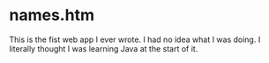 # names.htm

This is the fist web app I ever wrote. I had no idea what I was doing. I literally thought I was learning Java at the start of it.